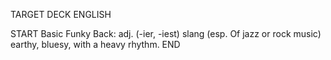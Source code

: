 TARGET DECK
ENGLISH

START
Basic
Funky
Back: adj. (-ier, -iest) slang (esp. Of jazz or rock music) earthy, bluesy, with a heavy rhythm.
END
